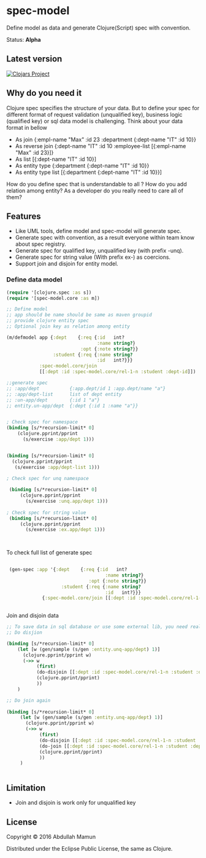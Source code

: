 # spec-model
 
Define model as data and generate Clojure(Script) spec with convention.    

  
Status: **Alpha** 

## Latest version 

[![Clojars Project](https://img.shields.io/clojars/v/spec-model.svg)](https://clojars.org/spec-model)

## Why do you need it 

Clojure spec specifies the structure of your data. But to define your spec for different format of request validation (unqualified key), business logic (qualified key) or sql data model 
is challenging. Think about your data format in bellow 


* As join {:empl-name "Max" :id 23 :department {:dept-name "IT" :id 10}}
* As reverse join {:dept-name "IT" :id 10 :employee-list [{:empl-name "Max" :id 23}]}
* As list [{:dept-name "IT" :id 10}]
* As entity type {:department {:dept-name "IT" :id 10}}
* As entity type list [{:department {:dept-name "IT" :id 10}}]


How do you define spec that is understandable to all ? How do you add relation among entity? As a developer do you really need to care all of them?  
         
     

## Features
* Like UML tools, define model and spec-model will generate spec.
* Generate spec with convention, as a result everyone within team know about spec registry.
* Generate spec for qualified key, unqualified key (with prefix -unq). 
* Generate spec for string value (With prefix ex-) as coercions.     
* Support join and disjoin for entity model.
 


### Define data model 
```clj
(require '[clojure.spec :as s])
(require '[spec-model.core :as m])

;; Define model 
;; app should be name should be same as maven groupid 
;; provide clojure entity spec 
;; Optional join key as relation among entity 

(m/defmodel app {:dept    {:req {:id   int?
                                 :name string?}
                           :opt {:note string?}}
                 :student {:req {:name string?
                                 :id   int?}}}
            :spec-model.core/join
            [[:dept :id :spec-model.core/rel-1-n :student :dept-id]])

;;generate spec 
;; :app/dept           {:app.dept/id 1 :app.dept/name "a"}
;; :app/dept-list      list of dept entity  
;; :un-app/dept        {:id 1 "a"} 
;; entity.un-app/dept  {:dept {:id 1 :name "a"}}


; Check spec for namespace     
(binding [s/*recursion-limit* 0]
    (clojure.pprint/pprint
      (s/exercise :app/dept 1)))


(binding [s/*recursion-limit* 0]
  (clojure.pprint/pprint
   (s/exercise :app/dept-list 1)))
      
; Check spec for unq namespace 

 (binding [s/*recursion-limit* 0]
     (clojure.pprint/pprint
       (s/exercise :unq.app/dept 1)))
       
; Check spec for string value 
 (binding [s/*recursion-limit* 0]
     (clojure.pprint/pprint
       (s/exercise :ex.app/dept 1)))

      
```

To check full list of generate spec
```clj
 
 (gen-spec :app '{:dept    {:req {:id   int?
                                    :name string?}
                              :opt {:note string?}}
                    :student {:req {:name string?
                                    :id   int?}}}
             {:spec-model.core/join [[:dept :id :spec-model.core/rel-1-n :student :dept-id]]})
 
 ```
 
 
 Join and disjoin data 
 ```clj
 ;; To save data in sql database or use some external lib, you need really destructe data 
 ;; Do disjion 
 
 (binding [s/*recursion-limit* 0]
     (let [w (gen/sample (s/gen :entity.unq-app/dept) 1)]
       (clojure.pprint/pprint w)
       (->> w
            (first)
            (do-disjoin [[:dept :id :spec-model.core/rel-1-n :student :dept-id]])
            (clojure.pprint/pprint)
            ))
     )

 ;; Do join again
  
 (binding [s/*recursion-limit* 0]
      (let [w (gen/sample (s/gen :entity.unq-app/dept) 1)]
        (clojure.pprint/pprint w)
        (->> w
             (first)
             (do-disjoin [[:dept :id :spec-model.core/rel-1-n :student :dept-id]])
             (do-join [[:dept :id :spec-model.core/rel-1-n :student :dept-id]])
             (clojure.pprint/pprint)
             ))
      )

 
 
 ```
 
 ## Limitation
  
 * Join and disjoin is work only for unqualified key
 
  
 ## License
 
 Copyright © 2016 Abdullah Mamun
 
 Distributed under the Eclipse Public License, the same as Clojure.